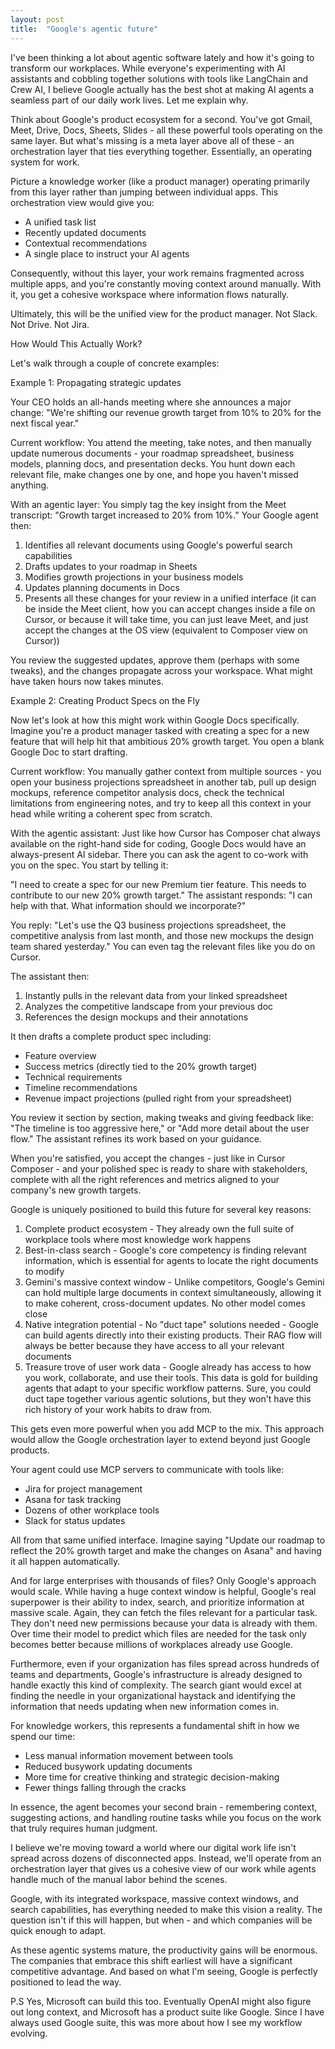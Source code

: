 ```yaml
---
layout: post
title:  "Google's agentic future"
---
```


I've been thinking a lot about agentic software lately and how it's going to transform our workplaces. While everyone's experimenting with AI assistants and cobbling together solutions with tools like LangChain and Crew AI, I believe Google actually has the best shot at making AI agents a seamless part of our daily work lives. Let me explain why.

Think about Google's product ecosystem for a second. You've got Gmail, Meet, Drive, Docs, Sheets, Slides - all these powerful tools operating on the same layer. But what's missing is a meta layer above all of these - an orchestration layer that ties everything together. Essentially, an operating system for work.

Picture a knowledge worker (like a product manager) operating primarily from this layer rather than jumping between individual apps. This orchestration view would give you:
* A unified task list
* Recently updated documents
* Contextual recommendations
* A single place to instruct your AI agents

Consequently, without this layer, your work remains fragmented across multiple apps, and you're constantly moving context around manually. With it, you get a cohesive workspace where information flows naturally.

Ultimately, this will be the unified view for the product manager. Not Slack. Not Drive. Not Jira.

How Would This Actually Work?

Let's walk through a couple of concrete examples:

Example 1: Propagating strategic updates

Your CEO holds an all-hands meeting where she announces a major change: "We're shifting our revenue growth target from 10% to 20% for the next fiscal year."

Current workflow: You attend the meeting, take notes, and then manually update numerous documents - your roadmap spreadsheet, business models, planning docs, and presentation decks. You hunt down each relevant file, make changes one by one, and hope you haven't missed anything.

With an agentic layer: You simply tag the key insight from the Meet transcript: "Growth target increased to 20% from 10%." Your Google agent then:
1. Identifies all relevant documents using Google's powerful search capabilities
2. Drafts updates to your roadmap in Sheets
3. Modifies growth projections in your business models
4. Updates planning documents in Docs
5. Presents all these changes for your review in a unified interface (it can be inside the Meet client, how you can accept changes inside a file on Cursor, or because it will take time, you can just leave Meet, and just accept the changes at the OS view (equivalent to Composer view on Cursor))

You review the suggested updates, approve them (perhaps with some tweaks), and the changes propagate across your workspace. What might have taken hours now takes minutes.

Example 2: Creating Product Specs on the Fly

Now let's look at how this might work within Google Docs specifically.
Imagine you're a product manager tasked with creating a spec for a new feature that will help hit that ambitious 20% growth target. You open a blank Google Doc to start drafting.

Current workflow: You manually gather context from multiple sources - you open your business projections spreadsheet in another tab, pull up design mockups, reference competitor analysis docs, check the technical limitations from engineering notes, and try to keep all this context in your head while writing a coherent spec from scratch.

With the agentic assistant: Just like how Cursor has Composer chat always available on the right-hand side for coding, Google Docs would have an always-present AI sidebar. There you can ask the agent to co-work with you on the spec. You start by telling it:

"I need to create a spec for our new Premium tier feature. This needs to contribute to our new 20% growth target."
The assistant responds: "I can help with that. What information should we incorporate?"

You reply: "Let's use the Q3 business projections spreadsheet, the competitive analysis from last month, and those new mockups the design team shared yesterday." You can even tag the relevant files like you do on Cursor.

The assistant then:
1. Instantly pulls in the relevant data from your linked spreadsheet
2. Analyzes the competitive landscape from your previous doc
3. References the design mockups and their annotations

It then drafts a complete product spec including:
* Feature overview
* Success metrics (directly tied to the 20% growth target)
* Technical requirements
* Timeline recommendations
* Revenue impact projections (pulled right from your spreadsheet)

You review it section by section, making tweaks and giving feedback like: "The timeline is too aggressive here," or "Add more detail about the user flow." The assistant refines its work based on your guidance.

When you're satisfied, you accept the changes - just like in Cursor Composer - and your polished spec is ready to share with stakeholders, complete with all the right references and metrics aligned to your company's new growth targets.

Google is uniquely positioned to build this future for several key reasons:
1. Complete product ecosystem - They already own the full suite of workplace tools where most knowledge work happens
2. Best-in-class search - Google's core competency is finding relevant information, which is essential for agents to locate the right documents to modify
3. Gemini's massive context window - Unlike competitors, Google's Gemini can hold multiple large documents in context simultaneously, allowing it to make coherent, cross-document updates. No other model comes close
4. Native integration potential - No "duct tape" solutions needed - Google can build agents directly into their existing products. Their RAG flow will always be better because they have access to all your relevant documents
5. Treasure trove of user work data - Google already has access to how you work, collaborate, and use their tools. This data is gold for building agents that adapt to your specific workflow patterns. Sure, you could duct tape together various agentic solutions, but they won't have this rich history of your work habits to draw from.

This gets even more powerful when you add MCP to the mix. This approach would allow the Google orchestration layer to extend beyond just Google products.

Your agent could use MCP servers to communicate with tools like:
* Jira for project management
* Asana for task tracking
* Dozens of other workplace tools
* Slack for status updates

All from that same unified interface. Imagine saying "Update our roadmap to reflect the 20% growth target and make the changes on Asana" and having it all happen automatically.

And for large enterprises with thousands of files? Only Google's approach would scale. While having a huge context window is helpful, Google's real superpower is their ability to index, search, and prioritize information at massive scale. Again, they can fetch the files relevant for a particular task. They don't need new permissions because your data is already with them. Over time their model to predict which files are needed for the task only becomes better because millions of workplaces already use Google.

Furthermore, even if your organization has files spread across hundreds of teams and departments, Google's infrastructure is already designed to handle exactly this kind of complexity. The search giant would excel at finding the needle in your organizational haystack and identifying the information that needs updating when new information comes in.

For knowledge workers, this represents a fundamental shift in how we spend our time:
* Less manual information movement between tools
* Reduced busywork updating documents
* More time for creative thinking and strategic decision-making
* Fewer things falling through the cracks

In essence, the agent becomes your second brain - remembering context, suggesting actions, and handling routine tasks while you focus on the work that truly requires human judgment.

I believe we're moving toward a world where our digital work life isn't spread across dozens of disconnected apps. Instead, we'll operate from an orchestration layer that gives us a cohesive view of our work while agents handle much of the manual labor behind the scenes.

Google, with its integrated workspace, massive context windows, and search capabilities, has everything needed to make this vision a reality. The question isn't if this will happen, but when - and which companies will be quick enough to adapt.

As these agentic systems mature, the productivity gains will be enormous. The companies that embrace this shift earliest will have a significant competitive advantage. And based on what I'm seeing, Google is perfectly positioned to lead the way.

P.S Yes, Microsoft can build this too. Eventually OpenAI might also figure out long context, and Microsoft has a product suite like Google. Since I have always used Google suite, this was more about how I see my workflow evolving.
